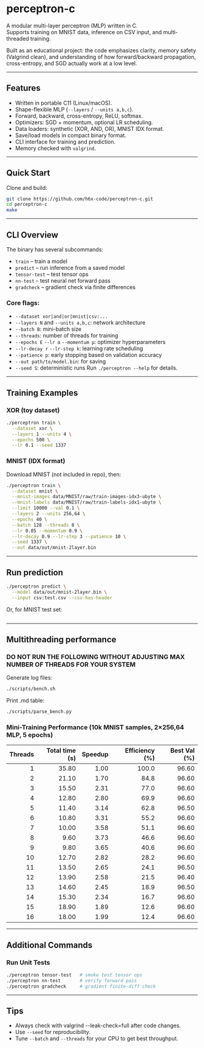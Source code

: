 # perceptron-c

A modular multi-layer perceptron (MLP) written in C.  
Supports training on MNIST data, inference on CSV input, and multi-threaded training.

Built as an educational project: the code emphasizes clarity, memory safety (Valgrind clean), and understanding of how forward/backward propagation, cross-entropy, and SGD actually work at a low level.

---

## Features

- Written in portable C11 (Linux/macOS).
- Shape-flexible MLP (`--layers` / `--units a,b,c`).
- Forward, backward, cross-entropy, ReLU, softmax.
- Optimizers: SGD + momentum, optional LR scheduling.
- Data loaders: synthetic (XOR, AND, OR), MNIST IDX format.
- Save/load models in compact binary format.
- CLI interface for training and prediction.
- Memory checked with `valgrind`.

---

## Quick Start

Clone and build:

```bash
git clone https://github.com/h6x-code/perceptron-c.git
cd perceptron-c
make
```

---

## CLI Overview

The binary has several subcommands:
- `train` – train a model
- `predict` – run inference from a saved model
- `tensor-test` – test tensor ops
- `nn-test` – test neural net forward pass
- `gradcheck` – gradient check via finite differences

### Core flags:
- `--dataset xor|and|or|mnist|csv:...`
- `--layers N` and `--units a,b,c`: network architecture
- `--batch B`: mini-batch size
- `--threads`: number of threads for training
- `--epochs E` `--lr α` `--momentum μ`: optimizer hyperparameters
- `--lr-decay r` `--lr-step k`: learning rate scheduling
- `--patience p`: early stopping based on validation accuracy
- `--out path/to/model.bin`: for saving
- `--seed S`: deterministic runs
Run `./perceptron --help` for details.

---

## Training Examples

### XOR (toy dataset)
```bash
./perceptron train \
  --dataset xor \
  --layers 1 --units 4 \
  --epochs 500 \
  --lr 0.1 --seed 1337
```

### MNIST (IDX format)
Download MNIST (not included in repo), then:
```bash
./perceptron train \
  --dataset mnist \
  --mnist-images data/MNIST/raw/train-images-idx3-ubyte \
  --mnist-labels data/MNIST/raw/train-labels-idx1-ubyte \
  --limit 10000 --val 0.1 \
  --layers 2 --units 256,64 \
  --epochs 40 \
  --batch 128 --threads 8 \
  --lr 0.05 --momentum 0.9 \
  --lr-decay 0.9 --lr-step 3 --patience 10 \
  --seed 1337 \
  --out data/out/mnist-2layer.bin
```

---

## Run prediction
```bash
./perceptron predict \
  --model data/out/mnist-2layer.bin \
  --input csv:test.csv --csv-has-header
```

Or, for MNIST test set:
```bash

```

---

## Multithreading performance
### DO NOT RUN THE FOLLOWING WITHOUT ADJUSTING MAX NUMBER OF THREADS FOR YOUR SYSTEM
Generate log files:
```bash
./scripts/bench.sh
```

Print .md table:
```bash
./scripts/parse_bench.py
```
### Mini-Training Performance (10k MNIST samples, 2×256,64 MLP, 5 epochs)
| Threads | Total time (s) | Speedup | Efficiency (%) | Best Val (%) |
|--------:|---------------:|--------:|---------------:|-------------:|
| 1 | 35.80 | 1.00 | 100.0 | 96.60 |
| 2 | 21.10 | 1.70 | 84.8 | 96.60 |
| 3 | 15.50 | 2.31 | 77.0 | 96.60 |
| 4 | 12.80 | 2.80 | 69.9 | 96.60 |
| 5 | 11.40 | 3.14 | 62.8 | 96.50 |
| 6 | 10.80 | 3.31 | 55.2 | 96.60 |
| 7 | 10.00 | 3.58 | 51.1 | 96.60 |
| 8 | 9.60 | 3.73 | 46.6 | 96.60 |
| 9 | 9.80 | 3.65 | 40.6 | 96.60 |
| 10 | 12.70 | 2.82 | 28.2 | 96.60 |
| 11 | 13.50 | 2.65 | 24.1 | 96.50 |
| 12 | 13.90 | 2.58 | 21.5 | 96.40 |
| 13 | 14.60 | 2.45 | 18.9 | 96.50 |
| 14 | 15.30 | 2.34 | 16.7 | 96.60 |
| 15 | 18.90 | 1.89 | 12.6 | 96.60 |
| 16 | 18.00 | 1.99 | 12.4 | 96.60 |

---

## Additional Commands

### Run Unit Tests
```bash
./perceptron tensor-test   # smoke test tensor ops
./perceptron nn-test       # verify forward pass
./perceptron gradcheck     # gradient finite-diff check
```

---

## Tips
- Always check with valgrind --leak-check=full after code changes.
- Use `--seed` for reproducibility.
- Tune `--batch` and `--threads` for your CPU to get best throughput.
